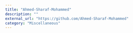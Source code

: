 ```yaml
---
title: "Ahmed-Sharaf-Mohammed"
description: ""
external_url: "https://github.com/Ahmed-Sharaf-Mohammed"
category: "Miscellaneous"
---
```

